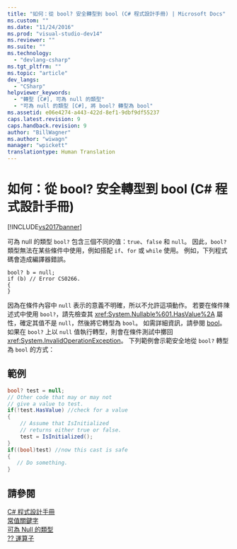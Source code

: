 ```yaml
---
title: "如何：從 bool? 安全轉型到 bool (C# 程式設計手冊) | Microsoft Docs"
ms.custom: ""
ms.date: "11/24/2016"
ms.prod: "visual-studio-dev14"
ms.reviewer: ""
ms.suite: ""
ms.technology: 
  - "devlang-csharp"
ms.tgt_pltfrm: ""
ms.topic: "article"
dev_langs: 
  - "CSharp"
helpviewer_keywords: 
  - "轉型 [C#], 可為 null 的類型"
  - "可為 null 的類型 [C#], 將 bool? 轉型為 bool"
ms.assetid: e06e4274-a443-422d-8ef1-9dbf9df55237
caps.latest.revision: 9
caps.handback.revision: 9
author: "BillWagner"
ms.author: "wiwagn"
manager: "wpickett"
translationtype: Human Translation
---
```

# 如何：從 bool? 安全轉型到 bool (C# 程式設計手冊)
[!INCLUDE[vs2017banner](../../../csharp/includes/vs2017banner.md)]

可為 null 的類型 `bool?` 包含三個不同的值：`true`、`false` 和 `null`。  因此，`bool?` 類型無法在某些條件中使用，例如搭配 `if`、`for` 或 `while` 使用。  例如，下列程式碼會造成編譯器錯誤。  
  
```  
bool? b = null;  
if (b) // Error CS0266.  
{  
}  
```  
  
 因為在條件內容中 `null` 表示的意義不明確，所以不允許這項動作。  若要在條件陳述式中使用 `bool?`，請先檢查其 <xref:System.Nullable%601.HasValue%2A> 屬性，確定其值不是 `null`，然後將它轉型為 `bool`。  如需詳細資訊，請參閱 [bool](../../../csharp/language-reference/keywords/bool.md)。  如果在 `bool?` 上以 `null` 值執行轉型，則會在條件測試中擲回 <xref:System.InvalidOperationException>。  下列範例會示範安全地從 `bool?` 轉型為 `bool` 的方式：  
  
## 範例  
  
```c#  
bool? test = null;  
// Other code that may or may not  
// give a value to test.  
if(!test.HasValue) //check for a value  
{  
    // Assume that IsInitialized  
    // returns either true or false.  
    test = IsInitialized();  
}  
if((bool)test) //now this cast is safe  
{  
   // Do something.  
}  
```  
  
## 請參閱  
 [C\# 程式設計手冊](../../../csharp/programming-guide/index.md)   
 [常值關鍵字](../../../csharp/language-reference/keywords/literal-keywords.md)   
 [可為 Null 的類型](../../../csharp/programming-guide/nullable-types/index.md)   
 [?? 運算子](../../../csharp/language-reference/operators/null-conditional-operator.md)